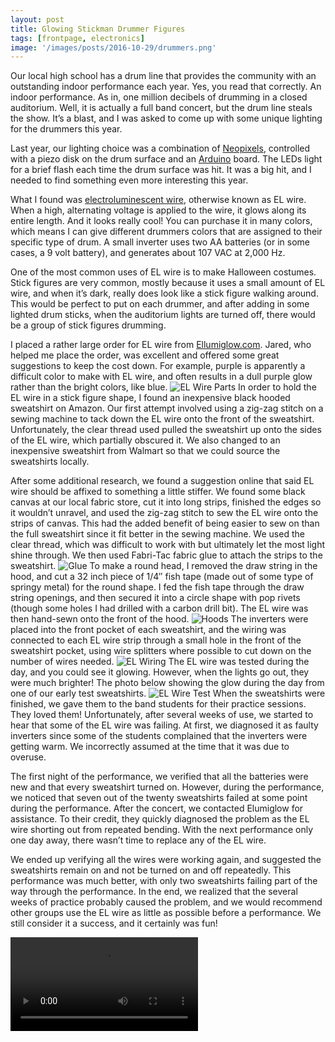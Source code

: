 ```yaml
---
layout: post
title: Glowing Stickman Drummer Figures
tags: [frontpage, electronics]
image: '/images/posts/2016-10-29/drummers.png'
---
```


Our local high school has a drum line that provides the community with an outstanding indoor performance each year.  Yes, you read that correctly.  An indoor performance.  As in, one million decibels of drumming in a closed auditorium.  Well, it is actually a full band concert, but the drum line steals the show.  It’s a blast, and I was asked to come up with some unique lighting for the drummers this year.

Last year, our lighting choice was a combination of [Neopixels](https://www.adafruit.com/products/1460), controlled with a piezo disk on the drum surface and an [Arduino](https://www.adafruit.com/products/1222) board.  The LEDs light for a brief flash each time the drum surface was hit.  It was a big hit, and I needed to find something even more interesting this year.

What I found was [electroluminescent wire](http://www.ellumiglow.com/electroluminescence/electroluminescent-wire/el-wire-by-the-foot), otherwise known as EL wire.  When a high, alternating voltage is applied to the wire, it glows along its entire length.  And it looks really cool!  You can purchase it in many colors, which means I can give different drummers colors that are assigned to their specific type of drum.  A small inverter uses two AA batteries (or in some cases, a 9 volt battery), and generates about 107 VAC at 2,000 Hz.

One of the most common uses of EL wire is to make Halloween costumes.  Stick figures are very common, mostly because it uses a small amount of EL wire, and when it’s dark, really does look like a stick figure walking around.  This would be perfect to put on each drummer, and after adding in some lighted drum sticks, when the auditorium lights are turned off, there would be a group of stick figures drumming.

I placed a rather large order for EL wire from [Ellumiglow.com](http://www.ellumiglow.com/).  Jared, who helped me place the order, was excellent and offered some great suggestions to keep the cost down.  For example, purple is apparently a difficult color to make with EL wire, and often results in a dull purple glow rather than the bright colors, like blue.
![EL Wire Parts](/images/posts/2016-10-29/parts.jpg)
In order to hold the EL wire in a stick figure shape, I found an inexpensive black hooded sweatshirt on Amazon.  Our first attempt involved using a zig-zag stitch on a sewing machine to tack down the EL wire onto the front of the sweatshirt.  Unfortunately, the clear thread used pulled the sweatshirt up onto the sides of the EL wire, which partially obscured it.  We also changed to an inexpensive sweatshirt from Walmart so that we could source the sweatshirts locally.

After some additional research, we found a suggestion online that said EL wire should be affixed to something a little stiffer.  We found some black canvas at our local fabric store, cut it into long strips, finished the edges so it wouldn’t unravel, and used the zig-zag stitch to sew the EL wire onto the strips of canvas.  This had the added benefit of being easier to sew on than the full sweatshirt since it fit better in the sewing machine.  We used the clear thread, which was difficult to work with but ultimately let the most light shine through.  We then used Fabri-Tac fabric glue to attach the strips to the sweatshirt.
![Glue](/images/posts/2016-10-29/glue.jpg)
To make a round head, I removed the draw string in the hood, and cut a 32 inch piece of 1/4″ fish tape (made out of some type of springy metal) for the round shape.  I fed the fish tape through the draw string openings, and then secured it into a circle shape with pop rivets (though some holes I had drilled with a carbon drill bit).  The EL wire was then hand-sewn onto the front of the hood.
![Hoods](/images/posts/2016-10-29/hoods.jpg)
The inverters were placed into the front pocket of each sweatshirt, and the wiring was connected to each EL wire strip through a small hole in the front of the sweatshirt pocket, using wire splitters where possible to cut down on the number of wires needed.
![EL Wiring](/images/posts/2016-10-29/wire.jpg)
The EL wire was tested during the day, and you could see it glowing.  However, when the lights go out, they were much brighter!  The photo below showing the glow during the day from one of our early test sweatshirts.
![EL Wire Test](/images/posts/2016-10-29/test.jpg)
When the sweatshirts were finished, we gave them to the band students for their practice sessions.  They loved them!  Unfortunately, after several weeks of use, we started to hear that some of the EL wire was failing.  At first, we diagnosed it as faulty inverters since some of the students complained that the inverters were getting warm.  We incorrectly assumed at the time that it was due to overuse.

The first night of the performance, we verified that all the batteries were new and that every sweatshirt turned on.  However, during the performance, we noticed that seven out of the twenty sweatshirts failed at some point during the performance.  After the concert, we contacted Elumiglow for assistance.  To their credit, they quickly diagnosed the problem as the EL wire shorting out from repeated bending.  With the next performance only one day away, there wasn’t time to replace any of the EL wire.

We ended up verifying all the wires were working again, and suggested the sweatshirts remain on and not be turned on and off repeatedly.  This performance was much better, with only two sweatshirts failing part of the way through the performance.  In the end, we realized that the several weeks of practice probably caused the problem, and we would recommend other groups use the EL wire as little as possible before a performance.  We still consider it a success, and it certainly was fun!

![Drummers Playing](/images/posts/2016-10-29/drummers.mov)
